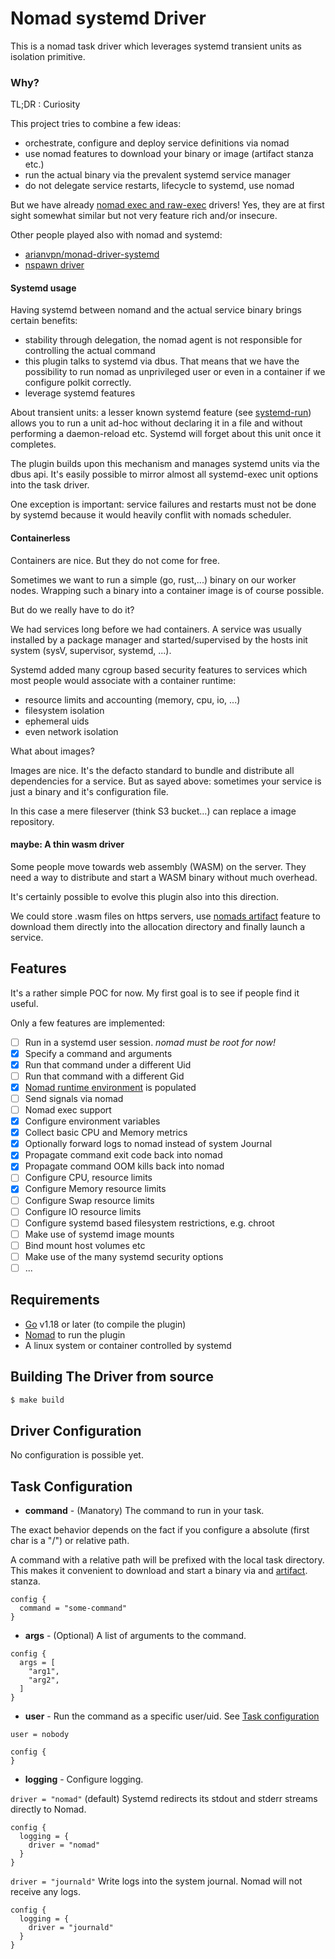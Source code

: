 Nomad systemd Driver
=====================

This is  a nomad task driver which leverages systemd transient units as isolation
primitive. 

### Why?

TL;DR : Curiosity

This project tries to combine a few ideas:

- orchestrate, configure and deploy service definitions via nomad
- use nomad features to download your binary or image (artifact stanza etc.)
- run the actual binary via the prevalent systemd service manager
- do not delegate service restarts, lifecycle to systemd, use nomad

But we have already [nomad exec and raw-exec](https://www.nomadproject.io/docs/drivers/exec) drivers!
Yes, they are at first sight somewhat similar but not very feature rich and/or insecure.

Other people played also with nomad and systemd:
- [arianvpn/monad-driver-systemd](https://github.com/arianvp/nomad-driver-systemd)
- [nspawn driver](https://www.nomadproject.io/plugins/drivers/community/nspawn)

#### Systemd usage

Having systemd between nomand and the actual service binary brings certain benefits:

- stability through delegation, the nomad agent is not responsible for controlling the actual command
- this plugin talks to systemd via dbus. That means that we have the possibility to run
  nomad as unprivileged user or even in a container if we configure polkit correctly. 
- leverage systemd features

About transient units: a lesser known systemd feature
(see [systemd-run](https://www.freedesktop.org/software/systemd/man/systemd-run.html)) allows you to
run a unit ad-hoc without declaring it in a file and without performing a daemon-reload etc.
Systemd will forget about this unit once it completes. 

The plugin builds upon this mechanism and manages systemd units via the dbus api.
It's easily possible to mirror almost all systemd-exec unit options into the task driver.

One exception is important: service failures and restarts must not be done by systemd because
it would heavily conflit with nomads scheduler.

#### Containerless

Containers are nice. But they do not come for free. 

Sometimes we want to run a simple (go, rust,...) binary on our worker nodes.
Wrapping such a binary into a container image is of course possible. 

But do we really have to do it?

We had services long before we had containers. A service was usually installed by a package manager and
started/supervised by the hosts init system (sysV, supervisor, systemd, ...).

Systemd added many cgroup based security features to services which most people would 
associate with a container runtime:

- resource limits and accounting (memory, cpu, io, ...)
- filesystem isolation
- ephemeral uids
- even network isolation

What about images?

Images are nice. It's the defacto standard to bundle and distribute all dependencies for a service.
But as sayed above: sometimes your service is just a binary and it's configuration file. 

In this case a mere fileserver (think S3 bucket...) can replace a image repository.

#### maybe: A thin wasm driver

Some people move towards web assembly (WASM) on the server. 
They need a way to distribute and start a WASM binary without much overhead.

It's certainly possible to evolve this plugin also into this direction.

We could store .wasm files on https servers, use [nomads artifact](https://www.nomadproject.io/docs/job-specification/artifact) feature to download them directly into 
the allocation directory and finally launch a service. 

## Features

It's a rather simple POC for now. 
My first goal is to see if people find it useful.

Only a few features are implemented:

* [ ] Run in a systemd user session. *nomad must be root for now!*
* [x] Specify a command and arguments
* [x] Run that command under a different Uid
* [ ] Run that command with a different Gid
* [x] [Nomad runtime environment](https://www.nomadproject.io/docs/runtime/environment.html) is populated
* [ ] Send signals via nomad
* [ ] Nomad exec support
* [x] Configure environment variables
* [x] Collect basic CPU and Memory metrics
* [x] Optionally forward logs to nomad instead of system Journal
* [x] Propagate command exit code back into nomad
* [x] Propagate command OOM kills back into nomad
* [ ] Configure CPU, resource limits
* [x] Configure Memory resource limits
* [ ] Configure Swap resource limits
* [ ] Configure IO resource limits
* [ ] Configure systemd based filesystem restrictions, e.g. chroot
* [ ] Make use of systemd image mounts
* [ ] Bind mount host volumes etc 
* [ ] Make use of the many systemd security options
* [ ] ...

## Requirements

- [Go](https://golang.org/doc/install) v1.18 or later (to compile the plugin)
- [Nomad](https://www.nomadproject.io/downloads.html) to run the plugin
- A linux system or container controlled by systemd

## Building The Driver from source

```sh
$ make build
```

## Driver Configuration

No configuration is possible yet.

## Task Configuration

* **command** - (Manatory) The command to run in your task.

The exact behavior depends on the fact if you configure a absolute (first char is a "/") or
relative path.

A command with a relative path will be prefixed with the local task directory. This makes
it convenient to download and start a binary via  and [artifact](https://www.nomadproject.io/docs/job-specification/artifact). 
stanza.

```hcl
config {
  command = "some-command"
}
```

* **args** - (Optional) A list of arguments to the command. 

```hcl
config {
  args = [
    "arg1",
    "arg2",
  ]
}
```

* **user** - Run the command as a specific user/uid. See [Task configuration](https://www.nomadproject.io/docs/job-specification/task.html#user)

```hcl
user = nobody

config {
}

```

* **logging** - Configure logging. 

`driver = "nomad"` (default) Systemd redirects its stdout and stderr streams directly to Nomad.

```hcl
config {
  logging = {
    driver = "nomad"
  }
}
```

`driver = "journald"` Write logs into the system journal. Nomad will not receive any logs.

```hcl
config {
  logging = {
    driver = "journald"
  }
}
```

